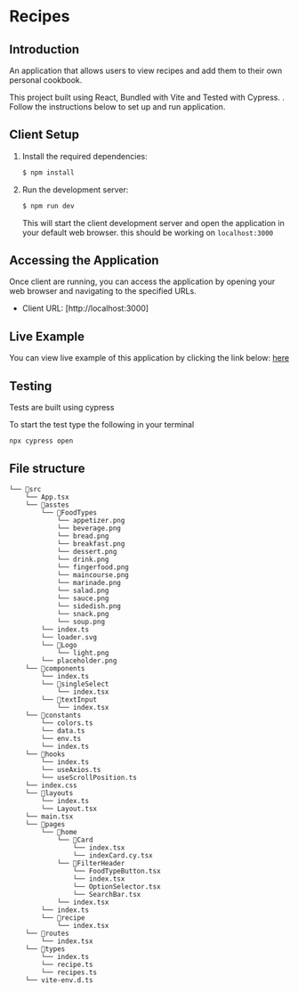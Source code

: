 # Recipes

## Introduction
An application that allows users to view recipes and add them to their own personal cookbook.


This project built using React, Bundled with Vite and Tested with Cypress.
. Follow the instructions below to set up and run application.


## Client Setup
1. Install the required dependencies:
    ```bash
    $ npm install
    ```

2. Run the development server:
    ```bash
    $ npm run dev
    ```
   This will start the client development server and open the application in your default web browser.
   this should be working on `localhost:3000` 

## Accessing the Application
Once client are running, you can access the application by opening your web browser and navigating to the specified URLs.

- Client URL: [http://localhost:3000]

## Live Example
You can view live example of this application by clicking the link below:
[here](https://taskrecipes.web.app/)


## Testing
Tests are built using cypress

To start the test type the following in your terminal 
```sh 
npx cypress open
```

## File structure
```
└── 📁src
    └── App.tsx
    └── 📁asstes
        └── 📁FoodTypes
            └── appetizer.png
            └── beverage.png
            └── bread.png
            └── breakfast.png
            └── dessert.png
            └── drink.png
            └── fingerfood.png
            └── maincourse.png
            └── marinade.png
            └── salad.png
            └── sauce.png
            └── sidedish.png
            └── snack.png
            └── soup.png
        └── index.ts
        └── loader.svg
        └── 📁Logo
            └── light.png
        └── placeholder.png
    └── 📁components
        └── index.ts
        └── 📁singleSelect
            └── index.tsx
        └── 📁textInput
            └── index.tsx
    └── 📁constants
        └── colors.ts
        └── data.ts
        └── env.ts
        └── index.ts
    └── 📁hooks
        └── index.ts
        └── useAxios.ts
        └── useScrollPosition.ts
    └── index.css
    └── 📁layouts
        └── index.ts
        └── Layout.tsx
    └── main.tsx
    └── 📁pages
        └── 📁home
            └── 📁Card
                └── index.tsx
                └── indexCard.cy.tsx
            └── 📁FilterHeader
                └── FoodTypeButton.tsx
                └── index.tsx
                └── OptionSelector.tsx
                └── SearchBar.tsx
            └── index.tsx
        └── index.ts
        └── 📁recipe
            └── index.tsx
    └── 📁routes
        └── index.tsx
    └── 📁types
        └── index.ts
        └── recipe.ts
        └── recipes.ts
    └── vite-env.d.ts
```